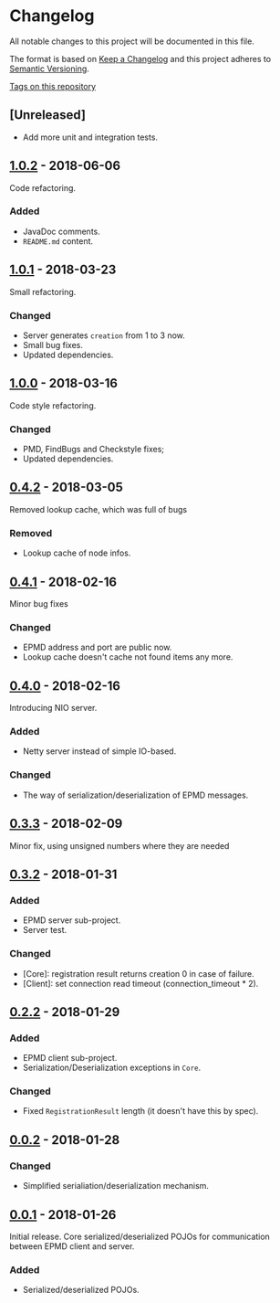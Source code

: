 # Changelog

All notable changes to this project will be documented in this file.

The format is based on [Keep a Changelog](http://keepachangelog.com/en/1.0.0/)
and this project adheres to [Semantic Versioning](http://semver.org/spec/v2.0.0.html).

[Tags on this repository](https://github.com/appulse-projects/epmd-java/tags)

## [Unreleased]

- Add more unit and integration tests.

## [1.0.2](https://github.com/appulse-projects/epmd-java/releases/tag/1.0.2) - 2018-06-06

Code refactoring.

### Added

- JavaDoc comments.
- `README.md` content.

## [1.0.1](https://github.com/appulse-projects/epmd-java/releases/tag/1.0.1) - 2018-03-23

Small refactoring.

### Changed

- Server generates `creation` from 1 to 3 now.
- Small bug fixes.
- Updated dependencies.

## [1.0.0](https://github.com/appulse-projects/epmd-java/releases/tag/1.0.0) - 2018-03-16

Code style refactoring.

### Changed

- PMD, FindBugs and Checkstyle fixes;
- Updated dependencies.

## [0.4.2](https://github.com/appulse-projects/epmd-java/releases/tag/0.4.2) - 2018-03-05

Removed lookup cache, which was full of bugs

### Removed

- Lookup cache of node infos.

## [0.4.1](https://github.com/appulse-projects/epmd-java/releases/tag/0.4.1) - 2018-02-16

Minor bug fixes

### Changed

- EPMD address and port are public now.
- Lookup cache doesn't cache not found items any more.

## [0.4.0](https://github.com/appulse-projects/epmd-java/releases/tag/0.4.0) - 2018-02-16

Introducing NIO server.

### Added

- Netty server instead of simple IO-based.

### Changed

- The way of serialization/deserialization of EPMD messages.

## [0.3.3](https://github.com/appulse-projects/epmd-java/releases/tag/0.3.3) - 2018-02-09

Minor fix, using unsigned numbers where they are needed

## [0.3.2](https://github.com/appulse-projects/epmd-java/releases/tag/0.3.2) - 2018-01-31

### Added

- EPMD server sub-project.
- Server test.

### Changed

- [Core]: registration result returns creation 0 in case of failure.
- [Client]: set connection read timeout (connection_timeout * 2).

## [0.2.2](https://github.com/appulse-projects/epmd-java/releases/tag/0.2.2) - 2018-01-29

### Added

- EPMD client sub-project.
- Serialization/Deserialization exceptions in `Core`.

### Changed

- Fixed `RegistrationResult` length (it doesn't have this by spec).

## [0.0.2](https://github.com/appulse-projects/epmd-java/releases/tag/0.0.2) - 2018-01-28

### Changed

- Simplified serialiation/deserialization mechanism.

## [0.0.1](https://github.com/appulse-projects/epmd-java/releases/tag/0.0.1) - 2018-01-26

Initial release. Core serialized/deserialized POJOs for communication between EPMD client and server.

### Added

- Serialized/deserialized POJOs.
